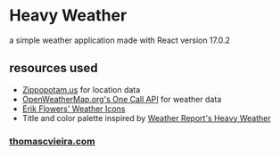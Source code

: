 # Heavy Weather
a simple weather application made with React version 17.0.2
## resources used
* [Zippopotam.us](https://www.zippopotam.us/) for location data
* [OpenWeatherMap.org's One Call API](https://openweathermap.org/api/one-call-api) for weather data
* [Erik Flowers' Weather Icons](https://erikflowers.github.io/weather-icons/)
* Title and color palette inspired by [Weather Report's Heavy Weather](https://open.spotify.com/album/2M9F2yYsUvqiBPwUGeNvn1)
### [thomascvieira.com](thomascvieira.com)
